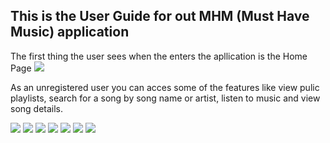 ## This is the User Guide for out MHM (Must Have Music) application

The first thing the user sees when the enters the apllication is the Home Page
<img src="./SVG Pages/HOME UNREGISTERED USER.svg">

As an unregistered user you can acces some of the features like view pulic playlists, search for a song by song name or artist, listen to music and view song details.

<img src="./SVG Pages/PUBLIC PLAYLISTS UNREGISTERED USER.svg">
<img src="./SVG Pages/DETAILED PLAYLIST UNREGISTERED USER.svg">
<img src="./SVG Pages/SEARCH BY SONG UNREGISTERED USER.svg">
<img src="./SVG Pages/SEARCH BY ARTIST UNREGISTERED USER.svg">
<img src="./SVG Pages/SONG CLICK UNREGISTERED USER USER.svg">
<img src="./SVG Pages/LIBRARY ARTISTS UNREGISTERED USER.svg">
<img src="./SVG Pages/LIBRARY SONGS UNREGISTERED USER.svg">

